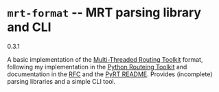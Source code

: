 # `mrt-format` -- MRT parsing library and CLI

0.3.1

A basic implementation of the [Multi-Threaded Routing Toolkit](https://tools.ietf.org/html/rfc6396) format, following my implementation in the [Python Routeing Toolkit](https://github.com/mor1/pyrt) and documentation in the [RFC](https://tools.ietf.org/html/rfc6396) and the [PyRT README](https://github.com/mor1/pyrt/blob/master/README.mrtd). Provides (incomplete) parsing libraries and a simple CLI tool.
